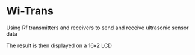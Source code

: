 # Wi-Trans
Using Rf transmitters and receivers to send and receive ultrasonic sensor data

The result is then displayed on a 16x2 LCD
